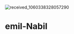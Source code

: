 ![received_1060338328057290](https://user-images.githubusercontent.com/77433813/172770492-2121f6dd-ec5c-4424-a74f-57cb6836e116.jpeg)
# emil-Nabil
